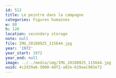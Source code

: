 ```yaml
---
id: 512
title: Le peintre dans la campagne
categories: Figures humaines
w: 88
h: 120
location: secondary storage
note: null
file: IMG_20180925_115644.jpg
year: '1972'
year_start: 1972
year_end: null
image: ../../media/img/IMG_20180925_115644.jpg
uuid: 4c2d39a6-5000-4df2-a82e-629aac983e72
---
```


